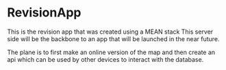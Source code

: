 # RevisionApp
This is the revision app that was created using a MEAN stack
This server side will be the backbone to  an app that will be launched in the near future.

The plane is to first make an online version of the map and then create an api which can be used by other devices to interact with the database.
